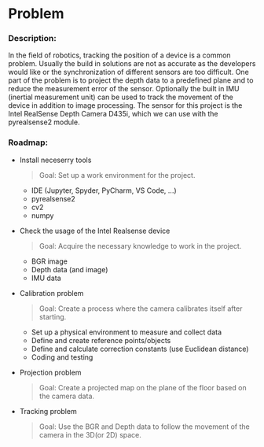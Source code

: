 # Problem

### Description:

In the field of robotics, tracking the position of a device is a common problem. Usually the build in solutions are not as accurate as the developers would like or the synchronization of different sensors are too difficult. One part of the problem is to project the depth data to a predefined plane and to reduce the measurement error of the sensor. Optionally the built in IMU (inertial measurement unit) can be used to track the movement of the device in addition to image processing. The sensor for this project is the Intel RealSense Depth Camera D435i, which we can use with the pyrealsense2 module.

### Roadmap:

- Install neceserry tools
    > Goal: Set up a work environment for the project.
    - IDE (Jupyter, Spyder, PyCharm, VS Code, ...)
    - pyrealsense2
    - cv2
    - numpy


- Check the usage of the Intel Realsense device
    > Goal: Acquire the necessary knowledge to work in the project.
    - BGR image
    - Depth data (and image)
    - IMU data


- Calibration problem
    > Goal: Create a process where the camera calibrates itself after starting.
    - Set up a physical environment to measure and collect data
    - Define and create reference points/objects
    - Define and calculate correction constants (use Euclidean distance)
    - Coding and testing


- Projection problem
    > Goal: Create a projected map on the plane of the floor based on the camera data.


- Tracking problem
    > Goal: Use the BGR and Depth data to follow the movement of the camera in the 3D(or 2D) space.
